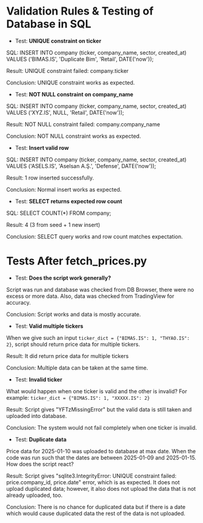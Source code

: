 # Validation Rules & Testing of Database  in SQL

- Test: **UNIQUE constraint on ticker**

SQL: INSERT INTO company (ticker, company_name, sector, created_at)
     VALUES ('BIMAS.IS', 'Duplicate Bim', 'Retail', DATE('now'));

Result: UNIQUE constraint failed: company.ticker

Conclusion: UNIQUE constraint works as expected.


- Test: **NOT NULL constraint on company_name**

SQL: INSERT INTO company (ticker, company_name, sector, created_at)
     VALUES ('XYZ.IS', NULL, 'Retail', DATE('now'));

Result: NOT NULL constraint failed: company.company_name

Conclusion: NOT NULL constraint works as expected.


- Test: **Insert valid row**

SQL: INSERT INTO company (ticker, company_name, sector, created_at)
     VALUES ('ASELS.IS', 'Aselsan A.Ş.', 'Defense', DATE('now'));

Result: 1 row inserted successfully.

Conclusion: Normal insert works as expected.


- Test: **SELECT returns expected row count**

SQL: SELECT COUNT(*) FROM company;

Result: 4 (3 from seed + 1 new insert)

Conclusion: SELECT query works and row count matches expectation.

# Tests After fetch_prices.py

- Test: **Does the script work generally?**

Script was run and database was checked from DB Browser, there were no excess or more data. Also, data was checked from TradingView for accuracy.

Conclusion: Script works and data is mostly accurate.

- Test: **Valid multiple tickers**

When we give such an input `ticker_dict = {"BIMAS.IS": 1, "THYAO.IS": 2}`, script should return price data for multiple tickers.

Result: It did return price data for multiple tickers

Conclusion: Multiple data can be taken at the same time.

- Test: **Invalid ticker**

What would happen when one ticker is valid and the other is invalid?
For example: `ticker_dict = {"BIMAS.IS": 1, "XXXXX.IS": 2}`

Result: Script gives "YFTzMissingError" but the valid data is still taken and uploaded into database.

Conclusion: The system would not fail completely when one ticker is invalid.

- Test: **Duplicate data**

Price data for 2025-01-10 was uploaded to database at max date. When the code was run such that the dates are between 2025-01-09 and 2025-01-15. How does the script react?

Result: Script gives "sqlite3.IntegrityError: UNIQUE constraint failed: price.company_id, price.date" error, which is as expected. It does not upload duplicated data; however, it also does not upload the data that is not already uploaded, too. 

Conclusion: There is no chance for duplicated data but if there is a date which would cause duplicated data the rest of the data is not uploaded.